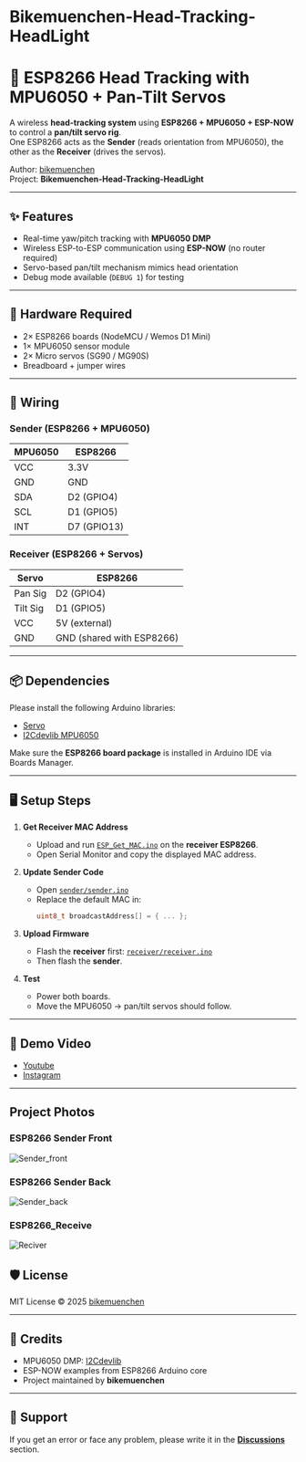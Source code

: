 # Bikemuenchen-Head-Tracking-HeadLight

# 🎯 ESP8266 Head Tracking with MPU6050 + Pan-Tilt Servos

A wireless **head-tracking system** using **ESP8266 + MPU6050 + ESP-NOW** to control a **pan/tilt servo rig**.  
One ESP8266 acts as the **Sender** (reads orientation from MPU6050), the other as the **Receiver** (drives the servos).  

Author: [bikemuenchen](https://github.com/bikemuenchen)  
Project: **Bikemuenchen-Head-Tracking-HeadLight**

---

## ✨ Features
- Real-time yaw/pitch tracking with **MPU6050 DMP**  
- Wireless ESP-to-ESP communication using **ESP-NOW** (no router required)  
- Servo-based pan/tilt mechanism mimics head orientation  
- Debug mode available (`DEBUG 1`) for testing  

---

## 🧩 Hardware Required
- 2× ESP8266 boards (NodeMCU / Wemos D1 Mini)  
- 1× MPU6050 sensor module  
- 2× Micro servos (SG90 / MG90S)  
- Breadboard + jumper wires  

---

## 🔌 Wiring

### Sender (ESP8266 + MPU6050)
| MPU6050 | ESP8266 |
|---------|---------|
| VCC     | 3.3V    |
| GND     | GND     |
| SDA     | D2 (GPIO4) |
| SCL     | D1 (GPIO5) |
| INT     | D7 (GPIO13) |

### Receiver (ESP8266 + Servos)
| Servo   | ESP8266 |
|---------|---------|
| Pan Sig | D2 (GPIO4) |
| Tilt Sig| D1 (GPIO5) |
| VCC     | 5V (external) |
| GND     | GND (shared with ESP8266) |

---

## 📦 Dependencies

Please install the following Arduino libraries:

- [Servo](https://github.com/arduino-libraries/Servo)  
- [I2Cdevlib MPU6050](https://github.com/jrowberg/i2cdevlib/tree/master/Arduino/MPU6050)  

Make sure the **ESP8266 board package** is installed in Arduino IDE via Boards Manager.

---

## 🖥️ Setup Steps

1. **Get Receiver MAC Address**  
   - Upload and run [`ESP_Get_MAC.ino`](code/ESP_Get_MAC/ESP_Get_MAC.ino) on the **receiver ESP8266**.  
   - Open Serial Monitor and copy the displayed MAC address.  

2. **Update Sender Code**  
   - Open [`sender/sender.ino`](code/ESP8266_Sender_code/ESP8266_Sender_code.ino)  
   - Replace the default MAC in:  
     ```cpp
     uint8_t broadcastAddress[] = { ... }; 
     ```

3. **Upload Firmware**  
   - Flash the **receiver** first: [`receiver/receiver.ino`](code/ESP8266_Receive_code/ESP8266_Receive_code.ino)  
   - Then flash the **sender**.  

4. **Test**  
   - Power both boards.  
   - Move the MPU6050 → pan/tilt servos should follow.  

---

## 📐 Demo Video
- [Youtube](https://www.youtube.com/shorts/tne_76oB_q0)
- [Instagram](https://www.instagram.com/reel/DOG8mxtjeJE/?igsh=ZHh2eHZ5Znh1OGZ4)

---

## Project Photos
### **ESP8266 Sender Front** 

![Sender_front](photos/Sender_front.jpg)

### **ESP8266 Sender Back** 
![Sender_back](photos/Sender_back.jpg)

### **ESP8266_Receive**

![Reciver](photos/Receiver_p1.jpg)

## 🛡️ License
MIT License © 2025 [bikemuenchen](https://github.com/bikemuenchen)  

---

## 🙌 Credits
- MPU6050 DMP: [I2Cdevlib](https://github.com/jrowberg/i2cdevlib)  
- ESP-NOW examples from ESP8266 Arduino core  
- Project maintained by **bikemuenchen**  

---

## 💬 Support
If you get an error or face any problem, please write it in the **[Discussions](../../discussions)** section.
